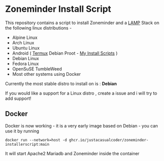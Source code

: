 # Zoneminder Install Script
This repository contains a script to install Zoneminder and a [LAMP](https://en.wikipedia.org/wiki/LAMP_(software_bundle)) Stack on the following linux distributions - 
- Alpine Linux
- Arch Linux
- Ubuntu Linux
- Android ( [Termux](https://termux.dev/) Debian Proot - [My Install Scripts](https://github.com/justaCasualCoder/Zoneminder-Termux) )
- Debian Linux
- Fedora Linux
- OpenSuSE TumbleWeed
- Most other systems using Docker

Currently the most stable distro to install on is : **Debian**

If you would like a support for a Linux distro , create a issue and i will try to add support!

## Docker
Docker is now working - it is a very early image based on Debian - you can use it by running
```
docker run --network=host -d ghcr.io/justacasualcoder/zoneminder-installerscript:main
```
It will start Apache2 Mariadb and Zoneminder inside the container
